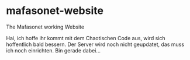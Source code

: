 # mafasonet-website
The Mafasonet working Website

Hai, ich hoffe ihr kommt mit dem Chaotischen Code aus, wird sich hoffentlich bald bessern.
Der Server wird noch nicht geupdatet, das muss ich noch einrichten.
Bin gerade dabei...
